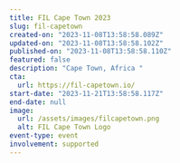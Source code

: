 ```yaml
---
title: FIL Cape Town 2023
slug: fil-capetown
created-on: "2023-11-08T13:58:58.089Z"
updated-on: "2023-11-08T13:58:58.102Z"
published-on: "2023-11-08T13:58:58.110Z"
featured: false
description: "Cape Town, Africa "
cta:
  url: https://fil-capetown.io/
start-date: "2023-11-21T13:58:58.117Z"
end-date: null
image:
  url: /assets/images/filcapetown.png
  alt: FIL Cape Town Logo
event-type: event
involvement: supported
---
```

